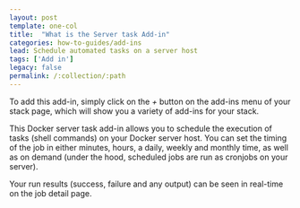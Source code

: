 ```yaml
---
layout: post
template: one-col
title:  "What is the Server task Add-in"
categories: how-to-guides/add-ins
lead: Schedule automated tasks on a server host
tags: ['Add in']
legacy: false
permalink: /:collection/:path
---
```




To add this add-in, simply click on the _+_ button on the add-ins menu of your stack page, which will show you a variety of add-ins for your stack.

This Docker server task add-in allows you to schedule the execution of tasks (shell commands) on your Docker server host. You can set the timing of the job in either minutes, hours, a daily, weekly and monthly time, as well as on demand (under the hood, scheduled jobs are run as cronjobs on your server).

Your run results (success, failure and any output) can be seen in real-time on the job detail page.